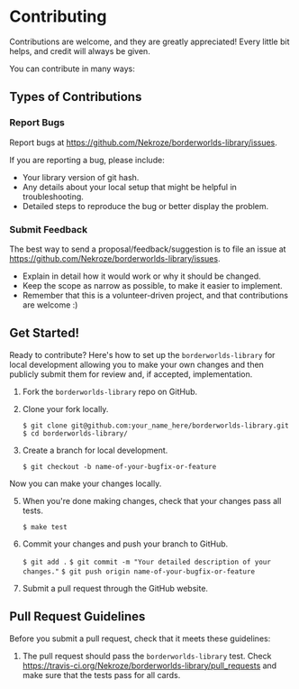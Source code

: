 Contributing
============

Contributions are welcome, and they are greatly appreciated! Every
little bit helps, and credit will always be given. 

You can contribute in many ways:

Types of Contributions
----------------------

### Report Bugs

Report bugs at https://github.com/Nekroze/borderworlds-library/issues.

If you are reporting a bug, please include:

* Your library version of git hash.
* Any details about your local setup that might be helpful in troubleshooting.
* Detailed steps to reproduce the bug or better display the problem.


### Submit Feedback

The best way to send a proposal/feedback/suggestion is to file an issue at
https://github.com/Nekroze/borderworlds-library/issues.

* Explain in detail how it would work or why it should be changed.
* Keep the scope as narrow as possible, to make it easier to implement.
* Remember that this is a volunteer-driven project, and that contributions
  are welcome :)

Get Started!
------------

Ready to contribute? Here's how to set up the `borderworlds-library` for local
development allowing you to make your own changes and then publicly submit them
for review and, if accepted, implementation.

1. Fork the `borderworlds-library` repo on GitHub.
2. Clone your fork locally.

    ``$ git clone git@github.com:your_name_here/borderworlds-library.git``
    ``$ cd borderworlds-library/``

4. Create a branch for local development.

    ``$ git checkout -b name-of-your-bugfix-or-feature``

Now you can make your changes locally.

5. When you're done making changes, check that your changes pass all tests.

    ``$ make test``

6. Commit your changes and push your branch to GitHub.

    ``$ git add .``
    ``$ git commit -m "Your detailed description of your changes."``
    ``$ git push origin name-of-your-bugfix-or-feature``

7. Submit a pull request through the GitHub website.

Pull Request Guidelines
-----------------------

Before you submit a pull request, check that it meets these guidelines:

1. The pull request should pass the `borderworlds-library` test. Check
   https://travis-ci.org/Nekroze/borderworlds-library/pull_requests
   and make sure that the tests pass for all cards.
